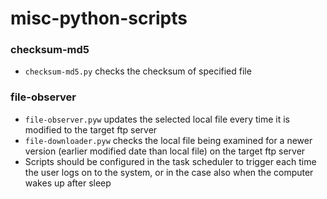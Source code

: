 # misc-python-scripts
### checksum-md5
- <code>checksum-md5.py</code> checks the checksum of specified file</br>

### file-observer
- <code>file-observer.pyw</code> updates the selected local file every time it is modified to the target ftp server</br>
- <code>file-downloader.pyw</code> checks the local file being examined for a newer version (earlier modified date than local file) on the target ftp server
- Scripts should be configured in the task scheduler to trigger each time the user logs on to the system, or in the case also when the computer wakes up after sleep

